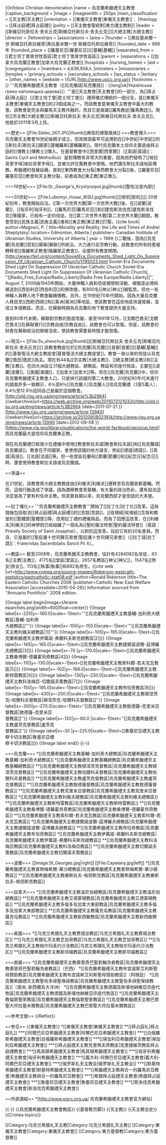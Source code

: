 {{Infobox Christian denomination
|name        = 烏克蘭希臘禮天主教會
|caption_background =
|image       =
|imagewidth  = 250px
|main_classification = [[天主教|天主教]]
|orientation = [[東儀天主教會|東儀天主教會]]：
|theology    =  [[拜占庭禮|拜占庭禮]]
|polity      = [[天主教會聖統制|東方禮主教制]]
|leader      = [[斯維亞托斯拉夫·舍夫丘克|斯維亞托斯拉夫·舍夫丘克]][[大總主教|大總主教]]
|director    =
|fellowships =
|associations =
|area        =
|founder     = [[弗拉基米爾一世·斯維亞托斯拉維奇|弗拉基米爾一世·斯維亞托斯拉維奇]]
|founded_date = 988年
|founded_place = [[羅塞尼亞|羅塞尼亞]][[基輔|基輔]] 
|separated_from = [[君士坦丁堡普世牧首區|君士坦丁堡普世牧首區]]
|parent      =
|separations = [[加拿大烏克蘭正教會|加拿大烏克蘭正教會]]
|hospitals   =
|nursing_homes =
|aid         =
|congregations =
|members     = 4,636,958人
|ministers   =
|missionaries =
|temples     =
|primary_schools =
|secondary_schools =
|tax_status  =
|tertiary    =
|other_names = 
|website     = {{URL|http://www.ugcc.org.ua}}
|footnotes   =
}}
'''烏克蘭希臘禮天主教會（[[烏克蘭語|烏克蘭語]]：{{lang|uk|Українська греко-католицька церква}}）'''是[[天主教會|天主教會]]的一部分，為[[拜占庭|拜占庭]]（[[君士坦丁堡|君士坦丁堡]]）禮拜儀式傳統的一個分支，是[[東儀天主教會|東儀天主教會]]的23個成員之一。而該教會是東儀天主教會中最大的教會。該教會是完全與羅馬天主教共融的，而且它是直屬[[羅馬教廷|羅馬教廷]]。現任[[宗主教|大總主教]][[斯維亞托斯拉夫·舍夫丘克|斯維亞托斯拉夫·舍夫丘克]]，他是於2011年3月上任。

==歷史==
[[File:Sielec_007.JPG|thumb]]典型的建築風格]]
===教會傳入===
烏克蘭天主教會16世紀後期才成立，但其根源最早可追溯到在[[中世紀|中世紀]]的[[斯拉夫|斯拉夫]]國家[[基輔羅斯|基輔羅斯]]。現代烏克蘭本土信仰主要是由拜占庭的[[傳教士|傳教士]]傳入。在基督教會中[[西里爾|西里爾]]（[[英語|英語]]：Saints Cyril and Methodius）是對傳教有非常大的重要，因為他們發明了[[格拉哥里字母|格拉哥里字母]]，並被允許在舊教會中使用。他們還在斯拉夫語地區傳教。希臘禮的發展延續，直到[[東西教會大分裂|東西教會大分裂]]後，[[羅塞尼亞|羅塞尼亞]]教會和天主教分裂，前者成為[[東正教|東正教]]。

===19世紀===
[[File:St._George's_Krystynopol.jpg|thumb]]聖佐治堂內部]]

===20世紀===
[[File:Lubomyr_Husar_RISU.jpg|thumb]][[枢机|枢机]]]]
20世紀初年，教會開始自治。[[第一次世界大戰|第一次世界大戰]]後，在[[波蘭|波蘭]]、[[匈牙利|匈牙利]]、[[羅馬尼亞|羅馬尼亞]]和[[捷克斯洛伐克|捷克斯洛伐克]]等國家，已經有一定的信徒。在[[第二次世界大戰|第二次世界大戰]]期間，教會受到[[民族主義|民族主義]]者和[[東正教|東正教]]打壓。<ref name=Magosci>{{cite book| author=Magosci, P. | title=Morality and Reality: the Life and Times of Andrei Sheptytsky| location= Edmonton, Alberta | publisher= Canadian Institute of Ukrainian Studies, University of Alberta | year = 1989 }}</ref>二戰後，因為[[烏克蘭|烏克蘭]]受到[[蘇聯|蘇聯]]所統治，大力進行反宗教行動，該教會的所有財產被轉移至[[俄羅斯正教會|俄羅斯正教會]]，全國所有教堂關閉。<ref name=RFEAug72009>[http://www.rferl.org/content/SovietEra_Documents_Shed_Light_On_Suppression_Of_Ukrainian_Catholic_Church/1795023.html Soviet-Era Documents Shed Light On Suppression Of Ukrainian Catholic Church Soviet-Era Documents Shed Light On Suppression Of Ukrainian Catholic Church], ''[[Radio_Free_Europe/Radio_Liberty|Radio Free Europe/Radio Liberty]]'', August 7, 2009</ref>由1945年開始，大量神職人員和信徒被限制活動、被驅逐出境和被送到[[西伯利亞|西伯利亞]]的勞改營，有800名[[神父|神父]]被監禁。但也一些神職人員轉入地下教會繼續傳教。另外，在19世紀70年代開始，因為大量烏克蘭人移民至[[西歐|西歐]]和[[美洲|美洲]]等地區，使該教會在這些地區快速發展，並成立多個教區。而且，在蘇聯時期為烏克蘭的地下教會提供大量支持。
 
直到80年代末期，蘇聯對宗教的態度改變，直至1991年12月，[[戈爾巴喬夫|戈爾巴喬夫]]在蘇聯實行[[宗教自由|宗教自由]]，該教會也可以恢復。但是，該教會的財產在蘇聯統治初期被沒收，使該教會需要長時間才能恢復。

==現況==
[[File:Sv_shevchuk.jpg|thumb]][[斯維亞托斯拉夫·舍夫丘克|斯維亞托斯拉夫·舍夫丘克]]]]
該教會教座位於[[烏克蘭|烏克蘭]][[首都|首都]][[基輔|基輔]]的[[基督復活大總主教座堂|基督復活大總主教座堂]]。教會一直以來的信徒以烏克蘭[[僑民|僑民]]為主。現在有44名[[宗主教|大總主教]]、[[總主教|總主教]]和[[主教|主教]]。在四大洲設立31個大總教區、總教區、教區和宗座代牧區，主要在[[波蘭|波蘭]]，[[美國|美國]]，[[加拿大|加拿大]]等。但在[[烏克蘭|烏克蘭]]中，信仰烏克蘭希臘禮天主教會人口，只是排行該國的第二大教會。20世紀90年代末進行的調查許多一致顯示，6％至8％[[烏克蘭人|烏克蘭人]]信烏克蘭禮（3至5萬人），9.4％至12.6％認同自己是屬於這個教會。<ref>[http://old.risu.org.ua/eng/news/article%3b2964]  {{webarchive|url=https://web.archive.org/web/20110721210320/http://old.risu.org.ua/eng/news/article%3B2964 |date=2011-07-21 }} [http://www.risu.org.ua/eng/news/article;13940] {{webarchive|url=https://archive.is/20120908021914/http://www.risu.org.ua/eng/news/article;13940 |date=2012-09-08 }} [https://www.cia.gov/library/publications/the-world-factbook/geos/up.html]</ref>而烏克蘭最大是信仰烏克蘭東正教。

現在烏克蘭禮已經很少在禮儀中使用[[教會斯拉夫語|教會斯拉夫語]]和[[烏克蘭語|烏克蘭語]]。教會在不同國家，會使用該國的地方語言，例如[[德語|德語]]、[[英語|英語]]、[[法語|法語]]等。但一些堂區在慶祝[[節慶|節慶]]和[[紀念日|紀念日]]時，還會使用教會斯拉夫語或烏克蘭語。

==爭議==

在21世紀，該教會將大總主教教座由[[利維夫|利維夫]]遷移至烏克蘭首都基輔。然而，這個行動造成了爭議，因為遷移教會至基輔，有大量的政治色彩，還有說法這決定是為了更有利任命主教。但其實長期以來，烏克蘭西部才是信徒的大本營。

==拉丁儀化==
'''烏克蘭希臘禮天主教教會'''開始了[[拉丁化|拉丁化]]改革。這些措施包括取消[[拜占庭禮|拜占庭禮]]的[[苦路|苦路]]、[[玫瑰經|玫瑰經]]念珠和教堂的[[聖體匣|聖體匣]]等。改用拉丁禮的禮儀用品。而為了回應這改革，在[[利維夫|利維夫]]的神學院已經組織了一個名為[[聖約薩法特會|聖約薩法特會]]（英語：Priestly Society of Saint Josaphat），以對抗這改革。目前它有約20名會員。而且，它是屬於[[聖庇護十世司鐸兄弟會|聖庇護十世司鐸兄弟會]]（[[拉丁語|拉丁語]]：Fraternitas Sacerdotalis Sancti Pii X）。

==教區==
截至2008年，烏克蘭希臘天主教教會，估計有4284082名信徒，43名[[主教|主教]]，4175名[[堂區|堂區]]，2657名教區[[神父|神父]]，1547名[[修女|修女]]，113名[[執事|執事]]和692名修生。<ref name="cnewastat">{{cite web
|url=http://www.cnewa.org/source-images/Roberson-eastcath-statistics/eastcatholic-stat08.pdf
|author=Ronald Roberson
|title=The Eastern Catholic Churches 2008
|publisher=Catholic Near East Welfare Association
|accessdate=2010-04-26}} Information sourced from ''Annuario Pontificio'' 2008 edition.</ref>

{{Image label begin|image=Ukraine eparchies.png|width=600|float=center}}
{{Image label|x=-220|y=-160.0|scale=-1|text='''[[烏克蘭希臘禮天主教基輔-加利奇大總教區|基輔-加利奇<br>大總教區]]'''}}
{{Image label|x=-100|y=-150.0|scale=-1|text='''[[烏克蘭希臘禮天主教利維夫總教區|1]]'''}}
{{Image label|x=-105|y=-195.0|scale=-1|text=[[烏克蘭希臘禮天主教伊萬諾-弗蘭科夫斯克總教區|2]]}}
{{Image label|x=-145|y=-165.0|scale=-1|text=[[烏克蘭希臘禮天主教捷爾諾波爾-茲博羅夫總教區|3]]}}
{{Image label|x=-70 |y=-170.0|scale=-1|text=[[烏克蘭希臘禮天主教桑博爾-德羅霍貝奇教區|4]]}}
{{Image label|x=-110|y=-130.0|scale=-1|text=[[烏克蘭希臘禮天主教索科爾-若夫克瓦教區|5]]}}
{{Image label|x=-102|y=-168.0|scale=-1|text=[[烏克蘭希臘禮天主教斯特雷教區|6]]}}
{{Image label|x=-130|y=-230.0|scale=-1|text=[[烏克蘭希臘禮天主教科洛梅亞-切爾諾夫策教區|7]]}}
{{Image label|x=-150|y=-195.0|scale=-1|text=[[烏克蘭希臘禮天主教布恰奇教區|8]]}}
{{Image label|x=-430|y=-200.0|scale=-1|text=''[[烏克蘭希臘禮天主教頓涅茨克–哈爾科夫督教區|頓涅茨克-哈爾科夫督教區]]''}}
{{Image label|x=-300|y=-270.0|scale=-1|text=''[[烏克蘭希臘禮天主教敖德薩–克里米亞督教區|敖德薩–克里米亞<br/> 督教區]]''}}
{{Image label|x=-120|y=-80.0 |scale=-1|text=''[[烏克蘭希臘禮天主教盧茨克督教區|盧茨克<br>督教區]]''}}
{{Image label|x=-30 |y=-225.0|scale=-1|text=[[魯塞尼亞禮天主教穆卡切沃教區|魯塞尼亞禮<br/> 穆卡切沃教區]]}}
{{Image label end}}
{{-}}

===烏克蘭===
*[[烏克蘭希臘禮天主教基輔-加利奇大總教區|烏克蘭希臘禮天主教基輔-加利奇大總教區]]
*[[烏克蘭希臘禮天主教基輔總教區|烏克蘭希臘禮天主教基輔總教區]]
**[[烏克蘭希臘禮天主教頓涅茨克督教區|烏克蘭希臘禮天主教頓涅茨克督教區]]
**[[烏克蘭希臘禮天主教哈爾科夫督教區|烏克蘭希臘禮天主教哈爾科夫督教區]]
**[[烏克蘭希臘禮天主教盧茨克督教區|烏克蘭希臘禮天主教盧茨克督教區]]
**[[烏克蘭希臘禮天主教敖德薩督教區|烏克蘭希臘禮天主教敖德薩督教區]]
**[[烏克蘭希臘禮天主教克里米亞督教區|烏克蘭希臘禮天主教克里米亞督教區]]
*[[烏克蘭希臘禮天主教利維夫總教區|烏克蘭希臘禮天主教利維夫總教區]]
**[[烏克蘭希臘禮天主教斯特雷教區|烏克蘭希臘禮天主教斯特雷教區]]
**[[烏克蘭希臘禮天主教桑博爾-德羅霍貝奇教區|烏克蘭希臘禮天主教桑博爾-德羅霍貝奇教區]]
**[[烏克蘭希臘禮天主教索科爾-若夫克瓦教區|烏克蘭希臘禮天主教索科爾-若夫克瓦教區]]
*[[烏克蘭希臘禮天主教捷爾諾波爾-茲博羅夫總教區|烏克蘭希臘禮天主教捷爾諾波爾-茲博羅夫總教區]]
**[[烏克蘭希臘禮天主教布恰奇教區|烏克蘭希臘禮天主教布恰奇教區]]
*[[烏克蘭希臘禮天主教伊萬諾-弗蘭科夫斯克總教區|烏克蘭希臘禮天主教伊萬諾-弗蘭科夫斯克總教區]]
**[[烏克蘭希臘禮天主教科洛梅亞教區|烏克蘭希臘禮天主教科洛梅亞教區]]
**[[烏克蘭希臘禮天主教切爾諾夫策教區|烏克蘭希臘禮天主教切爾諾夫策教區]]

===波蘭===
[[Image:St_Georges.jpg|right]]
[[File:Capelany.jpg|left]]
*[[烏克蘭希臘禮天主教普熱梅希爾-華沙總教區|烏克蘭希臘禮天主教普熱梅希爾-華沙總教區]]
**[[烏克蘭希臘禮天主教樂斯拉夫-格但斯克教區|烏克蘭希臘禮天主教樂斯拉夫-格但斯克教區]]

===加拿大===
*[[烏克蘭希臘禮天主教溫尼伯總教區|烏克蘭希臘禮天主教溫尼伯總教區]]
**[[烏克蘭希臘禮天主教艾德蒙頓教區|烏克蘭希臘禮天主教艾德蒙頓教區]]
**[[烏克蘭希臘禮天主教多倫多及加拿大東部教區|烏克蘭希臘禮天主教多倫多及加拿大東部教區]]
**[[烏克蘭希臘禮天主教薩克屯教區|烏克蘭希臘禮天主教薩克屯教區]]
**[[烏克蘭希臘禮天主教新西敏教區|烏克蘭希臘禮天主教新西敏教區]]

===美國===
*[[乌克兰希腊礼天主教费城总教区|乌克兰希腊礼天主教费城总教区]]
**[[乌克兰希腊礼天主教芝加哥教区|乌克兰希腊礼天主教芝加哥教区]]
**[[乌克兰希腊礼天主教帕尔玛圣约沙法教区|乌克兰希腊礼天主教帕尔玛圣约沙法教区]]
**[[烏克蘭希臘禮天主教斯坦福教區|烏克蘭希臘禮天主教斯坦福教區]]

===直屬===
*[[烏克蘭希臘禮天主教庫里奇巴聖若翰洗者教區|烏克蘭希臘禮天主教庫里奇巴聖若翰洗者教區]]（巴西）
*[[烏克蘭希臘禮天主教布宜諾斯艾利斯聖母贊助教區|烏克蘭希臘禮天主教布宜諾斯艾利斯聖母贊助教區]]（阿根廷）
*[[烏克蘭希臘禮天主教聖伯多祿聖保祿教區|烏克蘭希臘禮天主教聖伯多祿聖保祿教區]]（澳洲, 新西蘭及大洋洲） 
*[[烏克蘭希臘禮天主教德國及斯堪地納維亞宗座代牧區|烏克蘭希臘禮天主教德國及斯堪地納維亞宗座代牧區]]
*[[烏克蘭希臘禮天主教倫敦聖家教區|烏克蘭希臘禮天主教倫敦聖家教區]]
*[[烏克蘭希臘禮天主教巴黎聖大符拉基米爾教區|烏克蘭希臘禮天主教巴黎聖大符拉基米爾教區]]

==参考文献==
{{Reflist}}

==参见==
{{東儀天主教會}}
*[[東儀天主教會|東儀天主教會]]
**[[拜占庭礼|拜占庭礼]]
***[[阿爾巴尼亞希臘禮天主教會|阿爾巴尼亞希臘禮天主教會]]
***[[白俄羅斯希臘禮天主教會|白俄羅斯希臘禮天主教會]]
***[[保加利亞希臘禮天主教會|保加利亞希臘禮天主教會]]
***[[拜占庭禮天主教克里熱夫齊教區|克里捷維茨教區拜占庭禮教會]]
***[[馬其頓希臘禮天主教會|馬其頓希臘禮天主教會]]
***[[匈牙利希臘禮天主教會|匈牙利希臘禮天主教會]]
***[[義大利-阿爾巴尼亞禮天主教會|義大利-阿爾巴尼亞禮天主教會]]
***[[俄罗斯礼天主教会|俄罗斯礼天主教会]]
***[[默基特希臘禮天主教會|默基特希臘禮天主教會]]
***[[希臘禮天主教與合一的羅馬尼亞教會|希臘禮天主教與合一的羅馬尼亞教會]]
***[[希腊拜占庭禮天主教會|希腊拜占庭禮天主教會]]
***[[魯塞尼亞禮天主教會|魯塞尼亞禮天主教會]]
***[[斯洛伐克希臘禮天主教會|斯洛伐克希臘禮天主教會]]

==外部連結==
*[http://www.ugcc.org.ua/ 烏克蘭希臘禮天主教會官方網站] 

{{-}}
{{烏克蘭希臘禮天主教會教區}}
{{基督教页脚}}
{{天主教}}
{{天主教会史}}
{{Crimea topics}}

[[Category:乌克兰希腊礼天主教|Category:乌克兰希腊礼天主教]]
[[Category:東儀天主教會|Category:東儀天主教會]]
[[Category:東方基督教|Category:東方基督教]]